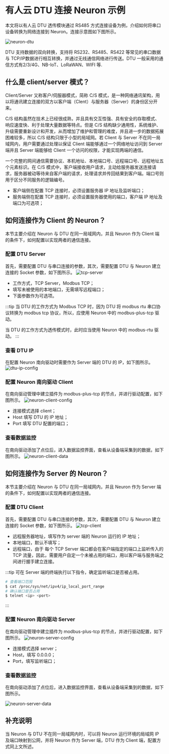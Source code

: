 # 有人云 DTU 连接 Neuron 示例

本文将以有人云 DTU 透传模块通过 RS485 方式连接设备为例，介绍如何将串口设备转换为网络连接到 Neuron。连接示意图如下图所示。

![neuron-dtu](./assets/neuron-dtu.png)

DTU 支持数据的双向转换，支持将 RS232、RS485、RS422 等常见的串口数据与 TCP/IP数据进行相互转换，并通过无线通信网络进行传送。DTU 一般采用的通信方式有2/3/4G、NB-IoT、LoRaWAN、WIFI 等.

## 什么是 client/server 模式？

Client/Server 又称客户/伺服器模式，简称 C/S 模式，是一种网络通讯架构，用以将通讯建立连接的双方以客户端（Clent）与服务器（Server）的身份区分开来。

C/S 结构虽然在技术上已经很成熟，并且具有交互性强、具有安全的存取模式、响应速度快、利于处理大量数据等特点。但是 C/S 结构缺少通用性，系统维护、升级需要重新设计和开发，从而增加了维护和管理的难度，并且进一步的数据拓展困难较多，所以 C/S 结构只限于小型的局域网。若 Client 与 Server 不在同一局域网内，用户需要通过处理以保证 Client 端能够通过一个网络地址访问到 Server 端并且 Server 端能够给 Client 一个访问的权限，才能实现两端的通信。

一个完整的网间通信需要协议、本机地址、本地端口号、远程端口号、远程地址五个元素标识。在 C/S 模式中，客户端接收用户请求，主动给服务器发送连接请求，服务器被动等待来自客户端的请求，处理请求并传回结果到客户端。端口号则用于区分不同服务的逻辑编号。

* 客户端侧在配置 TCP 连接时，必须设置服务器 IP 地址及监听端口；
* 服务端侧在配置 TCP 连接时，必须设置服务器使用的端口，客户端 IP 地址及端口为可选项；

## 如何连接作为 Client 的 Neuron？

本节主要介绍在 Neuron 与 DTU 在同一局域网内，并且 Neuron 作为 Client 端的条件下，如何配置以实现两者的通信连接。

### 配置 DTU Server

首先，需要配置 DTU 与串口连接的参数，其次，需要配置 DTU 与 Neuron 建立连接的 Socket 参数，如下图所示。
![tcp-server](./assets/tcp-server.png)

* 工作方式，TCP Server，Modbus TCP；
* 填写未被使用的本地端口，无需填写远程端口；
* 下面参数作为可选项。

:::tip
当 DTU 的工作方式为 Modbus TCP 时，因为 DTU 将 modbus rtu 串口协议转换为 modbus tcp 协议，所以，应使用 Neuron 中的 modbus-plus-tcp 驱动。

当 DTU 的工作方式为透传模式时，此时应当使用 Neuron 中的 modbus-rtu 驱动。
:::

### 查看 DTU IP

在配置 Neuron 南向驱动时需要作为 Server 端的 DTU 的 IP，如下图所示。
![dtu-ip-config](./assets/dtu-ip-config.png)

### 配置 Neuron 南向驱动 Client

在南向驱动管理中建立插件为 modbus-plus-tcp 的节点，并进行驱动配置，如下图所示。
![neuron-client-config](./assets/neuron-client-config.png)

* 连接模式选择 client；
* Host 填写 DTU 的 IP 地址；
* Port 填写 DTU 配置的端口；

### 查看数据监控

在南向驱动添加了点位后，进入数据监控界面，查看从设备端采集到的数据，如下图所示。
![neuron-client-data](./assets/neuron-client-data.png)

## 如何连接作为 Server 的 Neuron？

本节主要介绍在 Neuron 与 DTU 在同一局域网内，并且 Neuron 作为 Server 端的条件下，如何配置以实现两者的通信连接。

### 配置 DTU Client

首先，需要配置 DTU 与串口连接的参数，其次，需要配置 DTU 与 Neuron 建立连接的 Socket 参数，如下图所示。
![tcp-client](./assets/tcp-client.png)

* 远程服务器地址，填写作为 server 端的 Neuron 运行的 IP 地址；
* 本地端口，默认不填写；
* 远程端口，由于 每个 TCP Server 端口都会在客户端指定的端口上监听传入的 TCP 流量，因此，需要用户自定一个未被占用的端口，用以客户端与服务端之间进行握手建立连接。

:::tip
可在 Server 端的终端执行以下指令，确定监听端口是否被占用。

```bash
# 查看端口范围
$ cat /proc/sys/net/ipv4/ip_local_port_range
# 确认端口是否占用
$ telnet <ip> <port>
```

:::

### 配置 Neuron 南向驱动 Server

在南向驱动管理中建立插件为 modbus-plus-tcp 的节点，并进行驱动配置，如下图所示。
![neuron-server-config](./assets/neuron-server-config.png)

* 连接模式选择 server；
* Host，填写 0.0.0.0；
* Port，填写监听端口；

### 查看数据监控

在南向驱动添加了点位后，进入数据监控界面，查看从设备端采集到的数据，如下图所示。

![neuron-server-data](./assets/neuron-server-data.png)

## 补充说明

当 Neuron 与 DTU 不在同一局域网内时，可以将 Neuron 运行环境的局域网 IP 及端口映射到公网，并将 Neuron 作为 Server 端，DTU 作为 Client 端，配置方式同上文所述。
